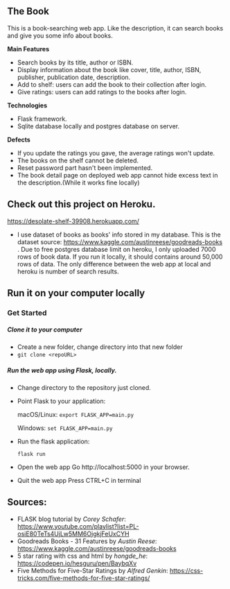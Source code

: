 ## The Book
This is a book-searching web app. Like the description, it can search books and give you some info about books.

**Main Features**
- Search books by its title, author or ISBN.
- Display information about the book like cover, title, author, ISBN, publisher, publication date, description.
- Add to shelf: users can add the book to their collection after login.
- Give ratings: users can add ratings to the books after login.

**Technologies**
- Flask framework.
- Sqlite database locally and postgres database on server.

**Defects**
- If you update the ratings you gave, the average ratings won't update.
- The books on the shelf cannot be deleted.
- Reset password part hasn't been implemented.
- The book detail page on deployed web app cannot hide excess text in the description.(While it works fine locally)

## Check out this project on Heroku.
https://desolate-shelf-39908.herokuapp.com/

- I use dataset of books as books' info stored in my database. This is the dataset source: https://www.kaggle.com/austinreese/goodreads-books .
Due to free postgres database limit on heroku, I only uploaded 7000 rows of book data. If you run it locally, it should contains around 50,000 rows of data. The only difference between the web app at local and heroku is number of search results. 

## Run it on your computer locally
### Get Started
##### Clone it to your computer
- Create a new folder, change directory into that new folder
- `git clone <repoURL>`
##### Run the web app using Flask, locally.
- Change directory to the repository just cloned.
- Point Flask to your application: 

    macOS/Linux:  `export FLASK_APP=main.py`
    
    Windows: `set FLASK_APP=main.py`
- Run the flask application: 

    `flask run`
- Open the web app
    Go http://localhost:5000 in your browser.
- Quit the web app
    Press CTRL+C in terminal

## Sources:
- FLASK blog tutorial by *Corey Schafer*: https://www.youtube.com/playlist?list=PL-osiE80TeTs4UjLw5MM6OjgkjFeUxCYH
- Goodreads Books - 31 Features by *Austin Reese*: https://www.kaggle.com/austinreese/goodreads-books
- 5 star rating with css and html by *hongde_he*: https://codepen.io/hesguru/pen/BaybqXv
- Five Methods for Five-Star Ratings by *Alfred Genkin*: https://css-tricks.com/five-methods-for-five-star-ratings/

